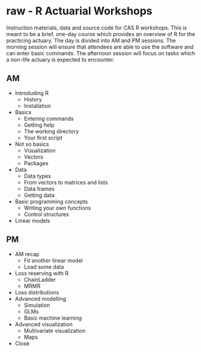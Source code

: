 raw - R Actuarial Workshops
=======

Instruction materials, data and source code for CAS R workshops. This is meant to be a brief, one-day course which provides an overview of R for the practicing actuary. The day is divided into AM and PM sessions. The morning session will ensure that attendees are able to use the software and can enter basic commands. The afternoon session will focus on tasks which a non-life actuary is expected to encounter.

## AM
* Introduding R
    * History
    * Installation
* Basics
    * Entering commands
    * Getting help
    * The working directory
    * Your first script
* Not so basics
    * Visualization
    * Vectors
    * Packages
* Data
    * Data types
    * From vectors to matrices and lists
    * Data frames
    * Getting data
* Basic programming concepts
    * Writing your own functions
    * Control structures
* Linear models

## PM
* AM recap
    * Fit another linear model
    * Load some data
* Loss reserving with R
    * ChainLadder
    * MRMR
* Loss distributions
* Advanced modelling
    * Simulation
    * GLMs
    * Basic machine learning
* Advanced visualization
    * Multivariate visualization
    * Maps
* Close